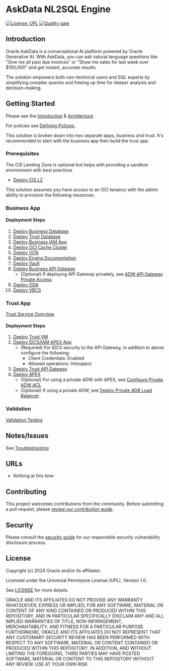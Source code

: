 # AskData NL2SQL Engine

[![License: UPL](https://img.shields.io/badge/license-UPL-green)](https://img.shields.io/badge/license-UPL-green) [![Quality gate](https://sonarcloud.io/api/project_badges/quality_gate?project=oracle-devrel_test)](https://sonarcloud.io/dashboard?id=oracle-devrel_test)

## Introduction

Oracle AskData is a conversational AI platform powered by Oracle Generative AI. With AskData, you can ask natural language questions like "Give me all past due invoices" or "Show me sales for last week over $100,000" and get instant, accurate results. 

The solution empowers both non-technical users and SQL experts by simplifying complex queries and freeing up time for deeper analysis and decision-making.

## Getting Started
Please see the [Introduction](deployment-docs/docs/deployment/introduction.md) & [Architecture](deployment-docs/docs/deployment/architecture.md) 

For policies see [Defining Policies](deployment-docs/docs/deployment/generic.md#dynamic-groups).

This solution is broken down into two separate apps, business and trust. It's recommended to start with the business app then build the trust app. 

### Prerequisites

The CIS Landing Zone is optional but helps with providing a sandbox environment with best practices

- [Deploy CIS LZ](deployment-docs/docs/deployment/landing_zone.md)

This solution assumes you have access to an OCI tenancy with the admin ability to provision the following resources: 

### Business App

#### Deployment Steps

1. [Deploy Business Database](deployment-docs/docs/deployment/database.md)
2. [Deploy Trust Database](deployment-docs/docs/deployment/database.md)
3. [Deploy Business IAM App](deployment-docs/docs/deployment/business_idcs.md)
4. [Deploy OCI Cache Cluster](https://docs.oracle.com/en-us/iaas/Content/ocicache/createcluster.htm#top)
5. [Deploy VCN](https://docs.oracle.com/en-us/iaas/Content/Network/Tasks/quickstartnetworking.htm#Virtual_Networking_Quickstart)
6. [Deploy Engine Documentation](deployment-docs/docs/deployment/nl2sql_engine.md)
7. [Deploy Vault](deployment-docs/docs/deployment/vault.md)
8. [Deploy Business API Gateway](deployment-docs/docs/deployment/business_api_gateway.md)
    - (Optional) If deploying API Gateway privately, see [ADW API Gateway Private Access](deployment-docs/docs/deployment/adw_private_config.md)
9. [Deploy ODA](deployment-docs/docs/deployment/oda.md)
10. [Deploy VBCS](deployment-docs/docs/deployment/VBCS.md)

### Trust App 

[Trust Service Overview](deployment-docs/docs/deployment/trust-service-overview.md)

#### Deployment Steps 

1. [Deploy Trust VM](deployment-docs/docs/deployment/trust-service.c.md)
2. [Deploy IDCS/IAM APEX App](https://docs.oracle.com/en/learn/apex-identitydomains-sso/index.html#task-3-create-a-new-web-credential-in-your-oracle-apex-workspace)
    - (Required) For IDCS security to the API Gateway, in addition to above configure the following: 
        - Client Credentials: Enabled
        - Allowed operations: Introspect
3. [Deploy Trust API Gateway](deployment-docs/docs/deployment/trust-api-gateway.md)
4. [Deploy APEX](deployment-docs/docs/deployment/apex-trust.md)
    - (Optional) For using a private ADW with APEX, see [Configure Private ADW ACL](deployment-docs/docs/deployment/apex-private-adw-lb.md)
    - (Optional) If using a private ADW, see [Deploy Private ADB Load Balancer](deployment-docs/docs/deployment/apex-private-adw-lb.md)

### Validation 

[Validation Testing](deployment-docs/docs/deployment/validation.md)

## Notes/Issues

See [Troubleshooting](deployment-docs/docs/deployment/troubleshooting.md)

## URLs
* Nothing at this time

## Contributing
<!-- If your project has specific contribution requirements, update the
    CONTRIBUTING.md file to ensure those requirements are clearly explained. -->

This project welcomes contributions from the community. Before submitting a pull
request, please [review our contribution guide](./CONTRIBUTING.md).

## Security

Please consult the [security guide](./SECURITY.md) for our responsible security
vulnerability disclosure process.

## License
Copyright (c) 2024 Oracle and/or its affiliates.

Licensed under the Universal Permissive License (UPL), Version 1.0.

See [LICENSE](LICENSE.txt) for more details.

ORACLE AND ITS AFFILIATES DO NOT PROVIDE ANY WARRANTY WHATSOEVER, EXPRESS OR IMPLIED, FOR ANY SOFTWARE, MATERIAL OR CONTENT OF ANY KIND CONTAINED OR PRODUCED WITHIN THIS REPOSITORY, AND IN PARTICULAR SPECIFICALLY DISCLAIM ANY AND ALL IMPLIED WARRANTIES OF TITLE, NON-INFRINGEMENT, MERCHANTABILITY, AND FITNESS FOR A PARTICULAR PURPOSE.  FURTHERMORE, ORACLE AND ITS AFFILIATES DO NOT REPRESENT THAT ANY CUSTOMARY SECURITY REVIEW HAS BEEN PERFORMED WITH RESPECT TO ANY SOFTWARE, MATERIAL OR CONTENT CONTAINED OR PRODUCED WITHIN THIS REPOSITORY. IN ADDITION, AND WITHOUT LIMITING THE FOREGOING, THIRD PARTIES MAY HAVE POSTED SOFTWARE, MATERIAL OR CONTENT TO THIS REPOSITORY WITHOUT ANY REVIEW. USE AT YOUR OWN RISK. 
